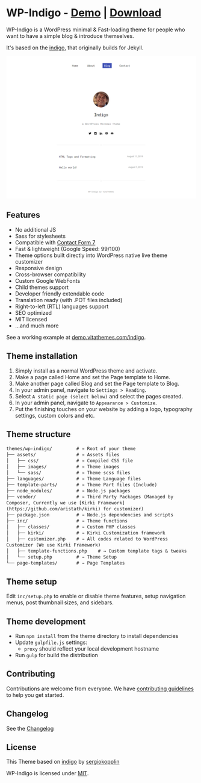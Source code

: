# WP-Indigo - [Demo](https://demo.vitathemes.com/indigo/) | [Download](https://wordpress.org/themes/wp-indigo/)
WP-Indigo is a WordPress minimal & Fast-loading theme for people who want to have a simple blog & introduce themselves.

It's based on the [indigo](https://github.com/sergiokopplin/indigo), that originally builds for Jekyll.

![Image of WP-Indigo](screenshot.png)

## Features
* No additional JS
* Sass for stylesheets
* Compatible with [Contact Form 7](https://wordpress.org/plugins/contact-form-7/)
* Fast & lightweight (Google Speed: 99/100)
* Theme options built directly into WordPress native live theme customizer
* Responsive design
* Cross-browser compatibility
* Custom Google WebFonts
* Child themes support
* Developer friendly extendable code
* Translation ready (with .POT files included)
* Right-to-left (RTL) languages support
* SEO optimized
* MIT licensed
* …and much more

See a working example at [demo.vitathemes.com/indigo](https://demo.vitathemes.com/indigo/).

## Theme installation
1. Simply install as a normal WordPress theme and activate.
2. Make a page called Home and set the Page template to Home.
3. Make another page called Blog and set the Page template to Blog.
4. In your admin panel, navigate to `Settings > Reading`.
5. Select `A static page (select below)` and select the pages created.
6. In your admin panel, navigate to `Appearance > Customize`.
7. Put the finishing touches on your website by adding a logo, typography settings, custom colors and etc.

## Theme structure

```shell
themes/wp-indigo/         # → Root of your theme
├── assets/               # → Assets files
│   ├── css/              # → Compiled CSS file
│   ├── images/           # → Theme images
│   └── sass/             # → Theme scss files
├── languages/            # → Theme Language files
├── template-parts/       # → Theme Part files (Include)
├── node_modules/         # → Node.js packages
├── vendor/               # → Third Party Packages (Managed by Composer, Currently we use [Kirki Framework](https://github.com/aristath/kirki) for customizer)
├── package.json          # → Node.js dependencies and scripts
├── inc/                  # → Theme functions
│   ├── classes/          # → Custom PHP classes
│   ├── kirki/            # → Kirki Customization framework
│   ├── customizer.php    # → All codes related to WordPress Customizer (We use Kirki Framework)
│   ├── template-functions.php    # → Custom template tags & tweaks
│   └── setup.php         # → Theme Setup
└── page-templates/       # → Page Templates
```

## Theme setup

Edit `inc/setup.php` to enable or disable theme features, setup navigation menus, post thumbnail sizes, and sidebars.

## Theme development

* Run `npm install` from the theme directory to install dependencies
* Update `gulpfile.js` settings:
  * `proxy` should reflect your local development hostname
* Run `gulp` for build the distribution

## Contributing

Contributions are welcome from everyone. We have [contributing guidelines](CONTRIBUTING.md) to help you get started.

## Changelog

See the [Changelog](CHANGELOG.md)

## License

This Theme based on [indigo](https://github.com/sergiokopplin/indigo) by [sergiokopplin](https://github.com/sergiokopplin)

WP-Indigo is licensed under [MIT](LICENSE).
